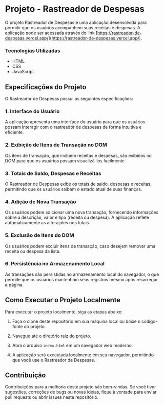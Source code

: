 # Projeto - Rastreador de Despesas

O projeto Rastreador de Despesas é uma aplicação desenvolvida para permitir que os usuários acompanhem suas receitas e despesas. A aplicação pode ser acessada através do link [https://rastreador-de-despesas.vercel.app/](https://rastreador-de-despesas.vercel.app/).

### Tecnologias Utilizadas
- HTML
- CSS
- JavaScript

## Especificações do Projeto

O Rastreador de Despesas possui as seguintes especificações:

### 1. Interface do Usuário

A aplicação apresenta uma interface do usuário para que os usuários possam interagir com o rastreador de despesas de forma intuitiva e eficiente.

### 2. Exibição de Itens de Transação no DOM

Os itens de transação, que incluem receitas e despesas, são exibidos no DOM para que os usuários possam visualizá-los facilmente.

### 3. Totais de Saldo, Despesas e Receitas

O Rastreador de Despesas exibe os totais de saldo, despesas e receitas, permitindo que os usuários saibam o estado atual de suas finanças.

### 4. Adição de Nova Transação

Os usuários podem adicionar uma nova transação, fornecendo informações sobre a descrição, valor e tipo (receita ou despesa). A aplicação reflete automaticamente as alterações nos totais.

### 5. Exclusão de Itens do DOM

Os usuários podem excluir itens de transação, caso desejem remover uma receita ou despesa da lista.

### 6. Persistência no Armazenamento Local

As transações são persistidas no armazenamento local do navegador, o que permite que os usuários mantenham seus registros mesmo após recarregar a página.

## Como Executar o Projeto Localmente

Para executar o projeto localmente, siga as etapas abaixo:

1. Faça o clone deste repositório em sua máquina local ou baixe o código-fonte do projeto.

2. Navegue até o diretório raiz do projeto.

3. Abra o arquivo `index.html` em um navegador web moderno.

4. A aplicação será executada localmente em seu navegador, permitindo que você use o Rastreador de Despesas.

## Contribuição

Contribuições para a melhoria deste projeto são bem-vindas. Se você tiver sugestões, correções de bugs ou novas ideias, fique à vontade para enviar pull requests ou abrir issues neste repositório.
